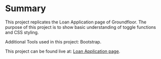 # Summary

This project replicates the Loan Application page of Groundfloor.  The purpose of this project is to show basic understanding of toggle functions and CSS styling.  

Additional Tools used in this project: Bootstrap.

This project can be found live at:
[Loan Application page](tiy-mikaelchen-groundfloor.surge.sh).
